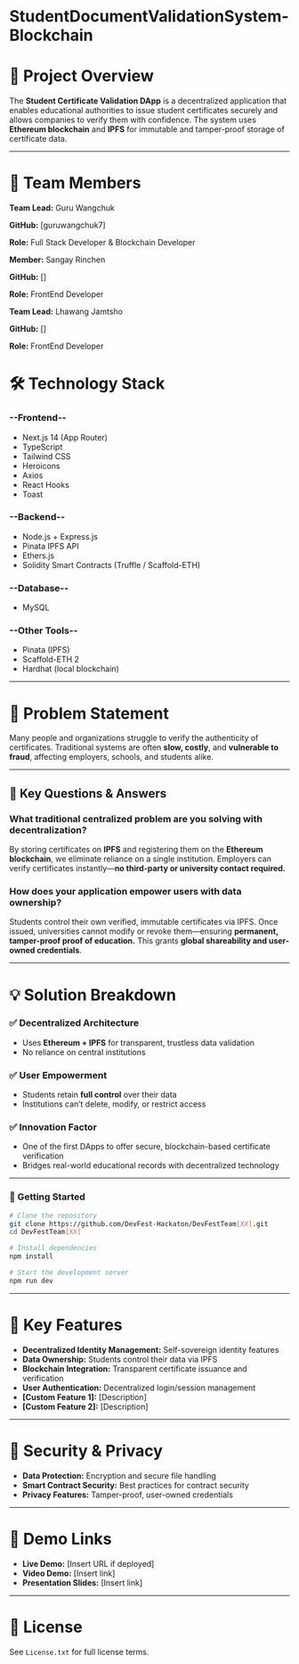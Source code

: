 # StudentDocumentValidationSystem-Blockchain

# 🚀 Project Overview

The **Student Certificate Validation DApp** is a decentralized application that enables educational authorities to issue student certificates securely and allows companies to verify them with confidence.
The system uses **Ethereum blockchain** and **IPFS** for immutable and tamper-proof storage of certificate data.

---

# 👥 Team Members


**Team Lead:** Guru Wangchuk

**GitHub:** \[guruwangchuk7]

**Role:** Full Stack Developer & Blockchain Developer


**Member:** Sangay Rinchen

**GitHub:** \[]

**Role:** FrontEnd Developer


**Team Lead:** Lhawang Jamtsho

**GitHub:** \[]

**Role:** FrontEnd Developer

# 🛠️ Technology Stack

### --Frontend--

* Next.js 14 (App Router)
* TypeScript
* Tailwind CSS
* Heroicons
* Axios
* React Hooks
* Toast

### --Backend--

* Node.js + Express.js
* Pinata IPFS API
* Ethers.js
* Solidity Smart Contracts (Truffle / Scaffold-ETH)

### --Database--

* MySQL 

### --Other Tools--

* Pinata (IPFS)
* Scaffold-ETH 2
* Hardhat (local blockchain)

---

# 🎯 Problem Statement

Many people and organizations struggle to verify the authenticity of certificates.
Traditional systems are often **slow, costly**, and **vulnerable to fraud**, affecting employers, schools, and students alike.

---

## 🔑 Key Questions & Answers

### What traditional centralized problem are you solving with decentralization?

By storing certificates on **IPFS** and registering them on the **Ethereum blockchain**, we eliminate reliance on a single institution. Employers can verify certificates instantly—**no third-party or university contact required.**

### How does your application empower users with data ownership?

Students control their own verified, immutable certificates via IPFS. Once issued, universities cannot modify or revoke them—ensuring **permanent, tamper-proof proof of education.**
This grants **global shareability and user-owned credentials**.

---

# 💡 Solution Breakdown

### ✅ Decentralized Architecture

* Uses **Ethereum + IPFS** for transparent, trustless data validation
* No reliance on central institutions

### ✅ User Empowerment

* Students retain **full control** over their data
* Institutions can’t delete, modify, or restrict access

### ✅ Innovation Factor

* One of the first DApps to offer secure, blockchain-based certificate verification
* Bridges real-world educational records with decentralized technology

---

### 🚀 Getting Started

```bash
# Clone the repository
git clone https://github.com/DevFest-Hackaton/DevFestTeam[XX].git
cd DevFestTeam[XX]

# Install dependencies
npm install

# Start the development server
npm run dev
```

---

# 🌟 Key Features

* **Decentralized Identity Management:** Self-sovereign identity features
* **Data Ownership:** Students control their data via IPFS
* **Blockchain Integration:** Transparent certificate issuance and verification
* **User Authentication:** Decentralized login/session management
* **\[Custom Feature 1]:** \[Description]
* **\[Custom Feature 2]:** \[Description]

---

# 🔐 Security & Privacy

* **Data Protection:** Encryption and secure file handling
* **Smart Contract Security:** Best practices for contract security
* **Privacy Features:** Tamper-proof, user-owned credentials

---

# 📱 Demo Links

* **Live Demo:** \[Insert URL if deployed]
* **Video Demo:** \[Insert link]
* **Presentation Slides:** \[Insert link]

---

# 📄 License

See `License.txt` for full license terms.

